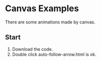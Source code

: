 #  Canvas Examples
There are some animations made by canvas.
## Start
1. Download the code.
2. Double click auto-follow-arrow.html is ok.
